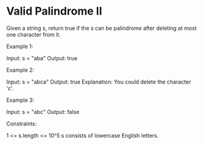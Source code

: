 # Valid Palindrome II

Given a string s, return true if the s can be palindrome after deleting at most one character from it.

Example 1:

Input: s = "aba"
Output: true

Example 2:

Input: s = "abca"
Output: true
Explanation: You could delete the character 'c'.

Example 3:

Input: s = "abc"
Output: false

Constraints:

1 <= s.length <= 10^5
s consists of lowercase English letters.

